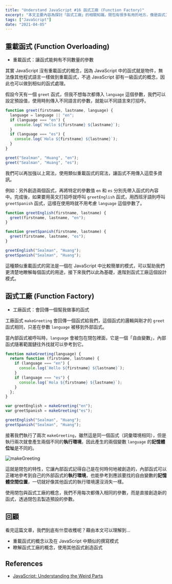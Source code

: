 ```yaml
---
title: "Understand JavaScript #16 函式工廠 (Function Factory)"
excerpt: "本文主要內容為探討「函式工廠」的相關知識。閉包有很多有用的地方，像是函式工廠就是用閉包建立的模式，文章內容也會包含重載函式、一級函式、執行環境等概念。"
tags: ["JavaScript"]
date: "2021-04-05"
---
```


## 重載函式 (Function Overloading)

- 重載函式：讓函式能夠有不同數量的參數

其實 JavaScript 沒有重載函式的概念，因為 JavaScript 中的函式就是物件，無法像其他程式語言一樣做到重載函式，不過 JavaScript 卻有一級函式的概念，因此也可以做到相似的函式處理。

假設今天有一個 `greet` 函式，但我不想每次都傳入 `language` 這個參數，我們可以設定預設值，使用時則傳入不同語言的參數，就能以不同語言來打招呼。

```javascript
function greet(firstname, lastname, language) {
  language = language || "en";
  if (language === "en") {
    console.log(`Hello ${firstname} ${lastname}`);
  }
  if (language === "es") {
    console.log(`Hola ${firstname} ${lastname}`);
  }
}

greet("Sealman", "Huang", "en");
greet("Sealman", "Huang", "es");
```

我們可以再加強以上寫法，使用類似重載函式的寫法，讓函式不用傳入這麼多資訊。

例如：另外創造兩個函式，再將特定的參數值 `en` 和 `es` 分別先帶入函式的內容中。完成後，如果要用英文打招呼就呼叫 `greetEnglish` 函式，用西班牙語則呼叫 `greetSpanish` 函式，這樣在使用時就不用考慮 `language` 這個參數了。

```javascript
function greetEnglish(firstname, lastname) {
  greet(firstname, lastname, "en");
}

function greetSpanish(firstname, lastname) {
  greet(firstname, lastname, "es");
}

greetEnglish("Sealman", "Huang");
greetSpanish("Sealman", "Huang");
```

這種類似重載函式的寫法是一個在 JavaScript 中比較簡單的模式，可以幫助我們更清楚地瞭解每個函式的用途，接下來我們以此為基礎，進階到函式工廠這個設計模式。

## 函式工廠 (Function Factory)

- 工廠函式：會回傳一個幫我做事的函式

工廠函式 `makeGreeting` 會回傳一個函式給我們，這個函式的邏輯與剛才的 `greet` 函式相同，只差在參數 `language` 被移到外部函式。

當內部函式被呼叫時，`language` 會被包在閉包裡面，它是一個「自由變數」，內部函式隨著範圍鏈往外找就可以參考到它。

```javascript
function makeGreeting(language) {
  return function (firstname, lastname) {
    if (language === "en") {
      console.log(`Hello ${firstname} ${lastname}`);
    }
    if (language === "es") {
      console.log(`Hola ${firstname} ${lastname}`);
    }
  };
}

var greetEnglish = makeGreeting("en");
var greetSpanish = makeGreeting("es");

greetEnglish("Sealman", "Huang");
greetSpanish("Sealman", "Huang");
```

接著我們執行了兩次 `makeGreeting`，雖然這是同一個函式（詞彙環境相同），但是執行兩次就會產生兩個不同的**執行環境**，因此產生的兩個變數 `language` 的**記憶體位址**是不同的。

![makeGreeting](https://i.imgur.com/gTmXsPS.png)

這就是閉包的特性，它讓內部函式記得自己是在何時何地被創造的，內部函式可以正確地參考到自己的外部函式的**執行環境**，也能參考到應該要找的自由變數的**記憶體空間位置**，一切就好像其他函式的執行環境還沒消失一樣。

使用閉包與函式工廠的概念，我們不用每次都傳入相同的參數，而是直接創造新的函式，透過閉包去製造預設的參數。

## 回顧

看完這篇文章，我們到底有什麼收穫呢？藉由本文可以理解到…

- 重載函式的概念以及在 JavaScript 中類似的撰寫模式
- 瞭解函式工廠的概念，使用其他函式創造函式

## References

- [JavaScript: Understanding the Weird Parts](https://www.udemy.com/course/understand-javascript/)
